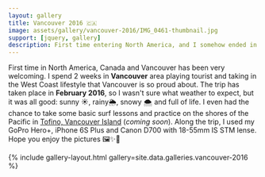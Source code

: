 ```yaml
---
layout: gallery
title: Vancouver 2016 🇨🇦
image: assets/gallery/vancouver-2016/IMG_0461-thumbnail.jpg
support: [jquery, gallery]
description: First time entering North America, and I somehow ended in it's best part! ⛰🌁🌇🦌🏞
---
```


First time in North America, Canada and Vancouver has been very welcoming. I spend 2 weeks in **Vancouver** area playing tourist and taking in the West Coast lifestyle that Vancouver is so proud about. The trip has taken place in **February 2016**, so I wasn't sure what weather to expect, but it was all good: sunny ☀️, rainy🌦, snowy 🌨 and full of life. I even had the chance to take some basic surf lessons and practice on the shores of the Pacific in [Tofino, Vancouver Island](#) (_coming soon_). Along the trip, I used my GoPro Hero+, iPhone 6S Plus and Canon D700 with 18-55mm IS STM lense. Hope you enjoy the pictures 🖼✨👋

{% include gallery-layout.html gallery=site.data.galleries.vancouver-2016 %}
